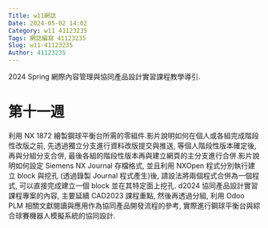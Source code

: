 ```yaml
---
Title: w11網誌
Date: 2024-05-02 14:02
Category: w11 41123235
Tags: 網誌編寫 41123235
Slug: w11-41123235
Author: 41123235
---
```


2024 Spring 網際內容管理與協同產品設計實習課程教學導引.

<!-- PELICAN_END_SUMMARY -->

# 第十一週
利用 NX 1872 繪製鋼球平衡台所需的零組件.影片說明如何在個人或各組完成階段性改版之前, 先透過獨立分支進行資料改版提交與推送, 等個人階段性版本確定後, 再與分組分支合併, 最後各組的階段性版本再與建立網頁的主分支進行合併.影片說明如何設定 Siemens NX Journal 存檔格式, 並且利用 NXOpen 程式分別執行建立 block 與挖孔 (透過錄製 Journal 程式產生)後, 請設法將兩個程式合併為一個程式, 可以直接完成建立一個 block 並在其特定面上挖孔.
d2024 協同產品設計實習課程專案的內容, 主要延續 CAD2023 課程重點, 然後再透過分組, 利用 Odoo PLM 相關文獻閱讀與應用作為協同產品開發流程的參考, 實際進行鋼球平衡台與綜合球賽機器人模擬系統的協同設計.